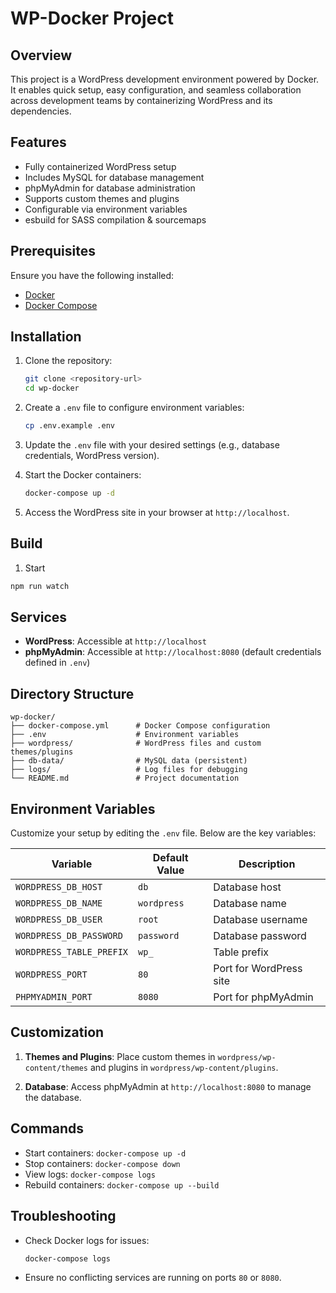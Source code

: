 # WP-Docker Project

## Overview
This project is a WordPress development environment powered by Docker. It enables quick setup, easy configuration, and seamless collaboration across development teams by containerizing WordPress and its dependencies.

## Features
- Fully containerized WordPress setup
- Includes MySQL for database management
- phpMyAdmin for database administration
- Supports custom themes and plugins
- Configurable via environment variables
- esbuild for SASS compilation & sourcemaps

## Prerequisites
Ensure you have the following installed:
- [Docker](https://www.docker.com/get-started)
- [Docker Compose](https://docs.docker.com/compose/install/)

## Installation
1. Clone the repository:
   ```bash
   git clone <repository-url>
   cd wp-docker
   ```

2. Create a `.env` file to configure environment variables:
   ```bash
   cp .env.example .env
   ```

3. Update the `.env` file with your desired settings (e.g., database credentials, WordPress version).

4. Start the Docker containers:
   ```bash
   docker-compose up -d
   ```

5. Access the WordPress site in your browser at `http://localhost`.

## Build

1. Start
```bash
npm run watch
```

## Services
- **WordPress**: Accessible at `http://localhost`
- **phpMyAdmin**: Accessible at `http://localhost:8080` (default credentials defined in `.env`)

## Directory Structure
```
wp-docker/
├── docker-compose.yml      # Docker Compose configuration
├── .env                    # Environment variables
├── wordpress/              # WordPress files and custom themes/plugins
├── db-data/                # MySQL data (persistent)
├── logs/                   # Log files for debugging
└── README.md               # Project documentation
```

## Environment Variables
Customize your setup by editing the `.env` file. Below are the key variables:

| Variable           | Default Value   | Description                        |
|--------------------|-----------------|------------------------------------|
| `WORDPRESS_DB_HOST`| `db`            | Database host                     |
| `WORDPRESS_DB_NAME`| `wordpress`     | Database name                     |
| `WORDPRESS_DB_USER`| `root`          | Database username                 |
| `WORDPRESS_DB_PASSWORD`| `password` | Database password                 |
| `WORDPRESS_TABLE_PREFIX`| `wp_`      | Table prefix                      |
| `WORDPRESS_PORT`   | `80`            | Port for WordPress site           |
| `PHPMYADMIN_PORT`  | `8080`          | Port for phpMyAdmin               |

## Customization
1. **Themes and Plugins**:
   Place custom themes in `wordpress/wp-content/themes` and plugins in `wordpress/wp-content/plugins`.

2. **Database**:
   Access phpMyAdmin at `http://localhost:8080` to manage the database.

## Commands
- Start containers: `docker-compose up -d`
- Stop containers: `docker-compose down`
- View logs: `docker-compose logs`
- Rebuild containers: `docker-compose up --build`

## Troubleshooting
- Check Docker logs for issues:
  ```bash
  docker-compose logs
  ```
- Ensure no conflicting services are running on ports `80` or `8080`.
